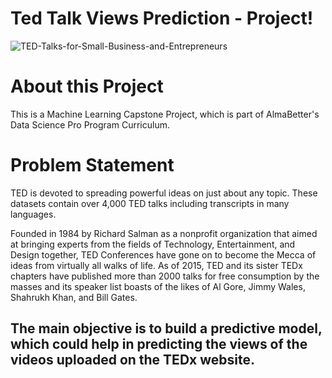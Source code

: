 # **Ted Talk Views Prediction - Project!** 

![TED-Talks-for-Small-Business-and-Entrepreneurs](https://user-images.githubusercontent.com/87125043/169231039-420bac0a-c5bd-4d28-aafd-ac78717fa3c6.jpg)

# About this Project 

This is a Machine Learning Capstone Project, which is part of AlmaBetter's Data Science Pro Program Curriculum.

# Problem Statement

TED is devoted to spreading powerful ideas on just about any topic. These datasets contain over 4,000 TED talks including transcripts in many languages.


Founded in 1984 by Richard Salman as a nonprofit organization that aimed at bringing experts from the fields of Technology, Entertainment, and Design together, TED Conferences have gone on to become the Mecca of ideas from virtually all walks of life. As of 2015, TED and its sister TEDx chapters have published more than 2000 talks for free consumption by the masses and its speaker list boasts of the likes of Al Gore, Jimmy Wales, Shahrukh Khan, and Bill Gates.

The main objective is to build a predictive model, which could help in predicting the views of the videos uploaded on the TEDx website.
--- 
